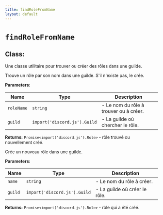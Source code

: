 ```yaml
---
title: findRoleFromName
layout: default
---
```


# `findRoleFromName`

## Class:

Une classe utilitaire pour trouver ou créer des rôles dans une guilde.

Trouve un rôle par son nom dans une guilde. S'il n'existe pas, le crée.

**Parameters:**

| Name | Type | Description |
| ---- | ---- | ----------- |
| `roleName` | `string` | - Le nom du rôle à trouver ou à créer. |
| `guild` | `import('discord.js').Guild` | - La guilde où chercher le rôle. |

**Returns:** `Promise<import('discord.js').Role>` - rôle trouvé ou nouvellement créé.

Crée un nouveau rôle dans une guilde.

**Parameters:**

| Name | Type | Description |
| ---- | ---- | ----------- |
| `name` | `string` | - Le nom du rôle à créer. |
| `guild` | `import('discord.js').Guild` | - La guilde où créer le rôle. |

**Returns:** `Promise<import('discord.js').Role>` - rôle qui a été créé.


